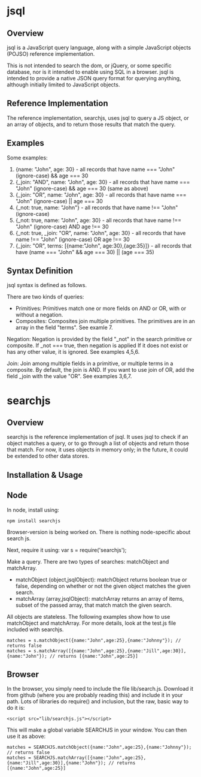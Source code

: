 jsql
====

Overview
--------
jsql is a JavaScript query language, along with a simple JavaScript objects (POJSO) reference implementation. 

This is not intended to search the dom, or jQuery, or some specific database, nor is it intended to enable using SQL in a browser.
jsql is intended to provide a native JSON query format for querying anything, although initially limited to JavaScript objects.

Reference Implementation
------------------------
The reference implementation, searchjs, uses jsql to query a JS object, or an array of objects, and to return those results that match
the query.

Examples
--------
Some examples:

1. {name: "John", age: 30} - all records that have name === "John" (ignore-case) && age === 30
2. {_join: "AND", name: "John", age: 30} - all records that have name === "John" (ignore-case) && age === 30 (same as above)
3. {_join: "OR", name: "John", age: 30} - all records that have name === "John" (ignore-case) || age === 30
4. {_not: true, name: "John"} - all records that have name !== "John" (ignore-case)
5. {_not: true, name: "John", age: 30} - all records that have name !== "John" (ignore-case) AND age !== 30
6. {_not: true, _join: "OR", name: "John", age: 30} - all records that have name !== "John" (ignore-case) OR age !== 30
7. {_join: "OR", terms: [{name:"John", age:30},{age:35}]} - all records that have (name === "John" && age === 30) || (age === 35)

Syntax Definition
------------------
jsql syntax is defined as follows.

There are two kinds of queries:

* Primitives: Primitives match one or more fields on AND or OR, with or without a negation. 
* Composites: Composites join multiple primitives. The primitives are in an array in the field "terms". See examle 7.

Negation: Negation is provided by the field "_not" in the search primitive or composite. If _not === true, then negation is applied
If it does not exist or has any other value, it is ignored. See examples 4,5,6.

Join: Join among multiple fields in a primitive, or multiple terms in a composite. By default, the join is AND. If you want to
use join of OR, add the field _join with the value "OR". See examples 3,6,7.

searchjs
========

Overview
--------
searchjs is the reference implementation of jsql. It uses jsql to check if an object matches a query, or to go through a 
list of objects and return those that match. For now, it uses objects in memory only; in the future, it could be extended
to other data stores.

Installation & Usage
--------------------

## Node
In node, install using:

	npm install searchjs

Browser-version is being worked on. There is nothing node-specific about search js.

Next, require it using:
	var s = require('searchjs');

Make a query. There are two types of searches: matchObject and matchArray.

* matchObject (object,jsqlObject): matchObject returns boolean true or false, depending on whether or not the given object matches the given search. 
* matchArray (array,jsqlObject): matchArray returns an array of items, subset of the passed array, that match match the given search.

All objects are stateless. The following examples show how to use matchObject and matchArray. For more details, look at the test.js
file included with searchjs.

	matches = s.matchObject({name:"John",age:25},{name:"Johnny"}); // returns false
	matches = s.matchArray([{name:"John",age:25},{name:"Jill",age:30}],{name:"John"}); // returns [{name:"John",age:25}]

## Browser
In the browser, you simply need to include the file lib/search.js. Download it from github (where you are probably reading this)
and include it in your path. Lots of libraries do require() and inclusion, but the raw, basic way to do it is:

	<script src="lib/searchjs.js"></script>

This will make a global variable SEARCHJS in your window. You can then use it as above:

	matches = SEARCHJS.matchObject({name:"John",age:25},{name:"Johnny"}); // returns false
	matches = SEARCHJS.matchArray([{name:"John",age:25},{name:"Jill",age:30}],{name:"John"}); // returns [{name:"John",age:25}]
